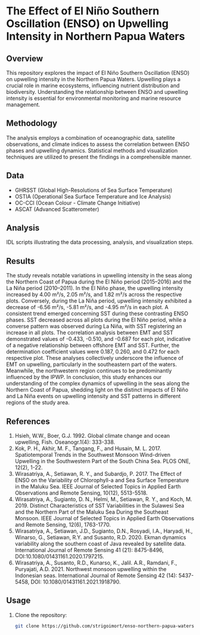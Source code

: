 # The Effect of El Niño Southern Oscillation (ENSO) on Upwelling Intensity in Northern Papua Waters

## Overview

This repository explores the impact of El Niño Southern Oscillation (ENSO) on upwelling intensity in the Northern Papua Waters. Upwelling plays a crucial role in marine ecosystems, influencing nutrient distribution and biodiversity. Understanding the relationship between ENSO and upwelling intensity is essential for environmental monitoring and marine resource management.

## Methodology

The analysis employs a combination of oceanographic data, satellite observations, and climate indices to assess the correlation between ENSO phases and upwelling dynamics. Statistical methods and visualization techniques are utilized to present the findings in a comprehensible manner.

## Data

- GHRSST (Global High-Resolutions of Sea Surface Temperature)
- OSTIA (Operational Sea Surface Temperature and Ice Analysis)
- OC-CCI (Ocean Colour - Climate Change Initiative)
- ASCAT (Advanced Scatterometer)

## Analysis

IDL scripts illustrating the data processing, analysis, and visualization steps.

## Results
The study reveals notable variations in upwelling intensity in the seas along the Northern Coast of Papua during the El Niño period (2015–2016) and the La Niña period (2010–2011). In the El Niño phase, the upwelling intensity increased by 4.00 m²/s, 2.05 m²/s, and 1.82 m²/s across the respective plots. Conversely, during the La Niña period, upwelling intensity exhibited a decrease of -6.56 m²/s, -5.81 m²/s, and -4.95 m²/s in each plot. A consistent trend emerged concerning SST during these contrasting ENSO phases. SST decreased across all plots during the El Niño period, while a converse pattern was observed during La Niña, with SST registering an increase in all plots. The correlation analysis between EMT and SST demonstrated values of -0.433, -0.510, and -0.687 for each plot, indicative of a negative relationship between offshore EMT and SST. Further, the determination coefficient values were 0.187, 0.260, and 0.472 for each respective plot. These analyses collectively underscore the influence of EMT on upwelling, particularly in the southeastern part of the waters. Meanwhile, the northwestern region continues to be predominantly influenced by the IPWP. In conclusion, this study enhances our understanding of the complex dynamics of upwelling in the seas along the Northern Coast of Papua, shedding light on the distinct impacts of El Niño and La Niña events on upwelling intensity and SST patterns in different regions of the study area.

## References
1. Hsieh, W.W., Boer, G.J. 1992. Global climate change and ocean upwelling, Fish. Oseanogr.1(4): 333-338.
2. Kok, P. H., Akhir, M. F., Tangang, F., and Husain, M. L. 2017. Spatiotemporal Trends in the Southwest Monsoon Wind-driven Upwelling in the Southwestern Part of the South China Sea. PLOS ONE, 12(2), 1-22.
3. Wirasatriya, A., Setiawan, R. Y., and Subardjo, P. 2017. The Effect of ENSO on the Variability of Chlorophyll-a and Sea Surface Temperature in the Maluku Sea. IEEE Journal of Selected Topics in Applied Earth Observations and Remote Sensing, 10(12), 5513-5518.
4. Wirasatriya, A., Sugianto, D. N., Helmi, M., Setiawan, R. Y., and Koch, M. 2019. Distinct Characteristics of SST Variabilities in the Sulawesi Sea and the Northern Part of the Maluku Sea During the Southeast Monsoon. IEEE Journal of Selected Topics in Applied Earth Observations and Remote Sensing, 12(6), 1763-1770.
5. Wirasatriya, A., Setiawan, J.D., Sugianto, D.N., Rosyadi, I.A., Haryadi, H., Winarso, G., Setiawan, R.Y. and Susanto, R.D. 2020. Ekman dynamics variability along the southern coast of Java revealed by satellite data. International Journal of Remote Sensing 41 (21): 8475-8496, DOI:10.1080/01431161.2020.1797215.
6. Wirasatriya, A., Susanto, R.D., Kunarso, K., Jalil. A.R., Ramdani, F., Puryajati, A.D. 2021. Northwest monsoon upwelling within the Indonesian seas. International Journal of Remote Sensing 42 (14): 5437-5458, DOI: 10.1080/01431161.2021.1918790.


## Usage

1. Clone the repository:

   ```bash
   git clone https://github.com/strigoimort/enso-northern-papua-waters.git
